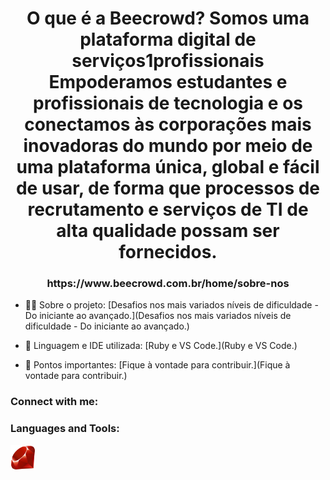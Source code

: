 <h1 align="center">O que é a Beecrowd? Somos uma plataforma digital de serviços1profissionais Empoderamos estudantes e profissionais de tecnologia e os conectamos às corporações mais inovadoras do mundo por meio de uma plataforma única, global e fácil de usar, de forma que processos de recrutamento e serviços de TI de alta qualidade possam ser fornecidos.</h1>
<h3 align="center">https://www.beecrowd.com.br/home/sobre-nos</h3>

- 👨‍💻 Sobre o projeto: [Desafios nos mais variados níveis de dificuldade - Do iniciante ao avançado.](Desafios nos mais variados níveis de dificuldade - Do iniciante ao avançado.)

- 📝 Linguagem e IDE utilizada: [Ruby e VS Code.](Ruby e VS Code.)

- 📄 Pontos importantes: [Fique à vontade para contribuir.](Fique à vontade para contribuir.)

<h3 align="left">Connect with me:</h3>
<p align="left">
</p>

<h3 align="left">Languages and Tools:</h3>
<p align="left"> <a href="https://www.ruby-lang.org/en/" target="_blank" rel="noreferrer"> <img src="https://raw.githubusercontent.com/devicons/devicon/master/icons/ruby/ruby-original.svg" alt="ruby" width="40" height="40"/> </a> </p>

